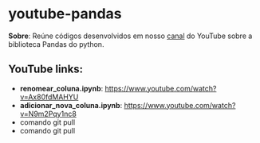 # youtube-pandas

**Sobre**: Reúne códigos desenvolvidos em nosso [canal](https://www.youtube.com/c/LetsCodeBR/featured) do YouTube sobre a biblioteca Pandas do python.

## YouTube links:
* **renomear_coluna.ipynb**: https://www.youtube.com/watch?v=Ax80fdMAHYU
* **adicionar_nova_coluna.ipynb**: https://www.youtube.com/watch?v=N9m2Pqy1nc8
* comando git pull
* comando git pull
